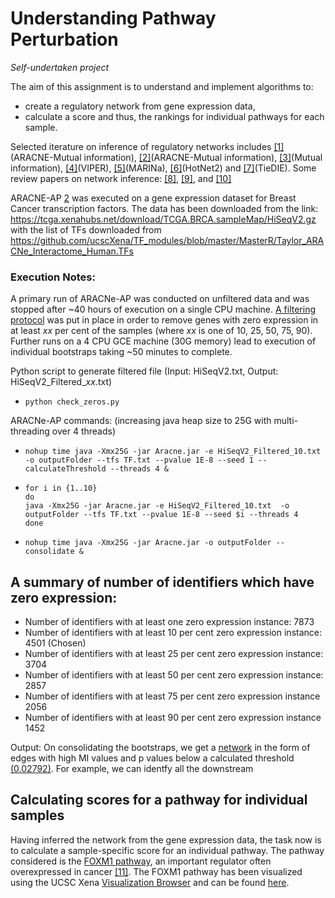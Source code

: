 # Understanding Pathway Perturbation
*Self-undertaken project*

The aim of this assignment is to understand and implement algorithms to:

* create a regulatory network from gene expression data,
* calculate a score and thus, the rankings for individual pathways for each sample.

Selected iterature on inference of regulatory networks includes [[1]](https://doi.org/10.1038/ng1532)(ARACNE-Mutual information), [[2]](https://doi.org/10.1093/bioinformatics/btw216)(ARACNE-Mutual information), [[3]](https://www.ncbi.nlm.nih.gov/pubmed/10902190)(Mutual information), [[4]](https://doi.org/10.1038/ng.3593)(VIPER), [[5]](https://doi.org/10.1038/msb.2010.31)(MARINa), [[6]](https://doi.org/10.1038/ng.3168)(HotNet2) and [[7]](https://doi.org/10.1093/bioinformatics/btt471)(TieDIE). Some review papers on network inference: [[8]](https://doi.org/10.1016/j.biosystems.2008.12.004), [[9]](https://www.nature.com/articles/nmeth.2016), and [[10]](10.3389/fcell.2014.00038) 

ARACNE-AP [2](https://doi.org/10.1093/bioinformatics/btw216) was executed on a gene expression dataset for Breast Cancer transcription factors. The data has been downloaded from the link: https://tcga.xenahubs.net/download/TCGA.BRCA.sampleMap/HiSeqV2.gz with the list of TFs downloaded from https://github.com/ucscXena/TF_modules/blob/master/MasterR/Taylor_ARACNe_Interactome_Human.TFs

### Execution Notes:
A primary run of ARACNe-AP was conducted on unfiltered data and was stopped after ~40 hours of execution on a single CPU machine. [A filtering protocol](../master/check_zeros.py) was put in place in order to remove genes with zero expression in at least *xx* per cent of the samples (where *xx* is one of 10, 25, 50, 75, 90). Further runs on a 4 CPU GCE machine (30G memory) lead to execution of individual bootstraps taking ~50 minutes to complete.

Python script to generate filtered file (Input: HiSeqV2.txt, Output: HiSeqV2_Filtered_*xx*.txt)
- `python check_zeros.py`

ARACNe-AP commands: (increasing java heap size to 25G with multi-threading over 4 threads)
- `nohup time java -Xmx25G -jar Aracne.jar -e HiSeqV2_Filtered_10.txt  -o outputFolder --tfs TF.txt --pvalue 1E-8 --seed 1 --calculateThreshold --threads 4 &`
- ```
  for i in {1..10}
  do
  java -Xmx25G -jar Aracne.jar -e HiSeqV2_Filtered_10.txt  -o outputFolder --tfs TF.txt --pvalue 1E-8 --seed $i --threads 4
  done
  ```
- `nohup time java -Xmx25G -jar Aracne.jar -o outputFolder --consolidate &`


A summary of number of identifiers which have zero expression:
--------------------------------------------------------------

- Number of identifiers with at least one zero expression instance: 7873
- Number of identifiers with at least 10 per cent zero expression instance: 4501 (Chosen)
- Number of identifiers with at least 25 per cent zero expression instance: 3704
- Number of identifiers with at least 50 per cent zero expression instance: 2857
- Number of identifiers with at least 75 per cent zero expression instance 2056
- Number of identifiers with at least 90 per cent zero expression instance 1452

Output: On consolidating the bootstraps, we get a [network](../master/output/network.txt) in the form of edges with high MI values and p values below a calculated threshold [(0.02792)](../master/output/miThreshold_p1E-8_samples1218). For example, we can identfy all the downstream 
## Calculating scores for a pathway for individual samples

Having inferred the network from the gene expression data, the task now is to calculate a sample-specific score for an individual pathway. The pathway considered is the [FOXM1 pathway](../master/FOXM1.network), an important regulator often overexpressed in cancer [[11]](https://doi.org/10.1158/0008-5472.CAN-11-0640). The FOXM1 pathway has been visualized using the UCSC Xena [Visualization Browser](https://xenabrowser.net/heatmap/) and can be found [here](../master/FOXM1_viz.png).
